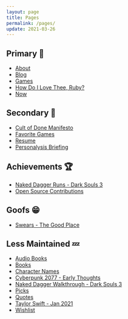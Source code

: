```yaml
---
layout: page
title: Pages
permalink: /pages/
update: 2021-03-26
---
```


## Primary :100:

* [About][about]
* [Blog][blog]
* [Games][games]
* [How Do I Love Thee, Ruby?][ruby]
* [Now][now]

## Secondary :dizzy:

* [Cult of Done Manifesto][cult of done]
* [Favorite Games][favorite games]
* [Resume][resume]
* [Personalysis Briefing][personalysis]

## Achievements :trophy:

* [Naked Dagger Runs - Dark Souls 3][naked dagger]
* [Open Source Contributions][resume opensource]

## Goofs :grin:

* [Swears - The Good Place][swears]

## Less Maintained :zzz:

* [Audio Books][audio books]
* [Books][books]
* [Character Names][character names]
* [Cyberpunk 2077 - Early Thoughts][cyberpunk 2077]
* [Naked Dagger Walkthrough - Dark Souls 3][naked dagger walkthrough]
* [Picks][picks]
* [Quotes][quotes]
* [Taylor Swift - Jan 2021][taylor swift]
* [Wishlist][wishlist]


[about]: /about/
[audio books]: /audio-books/
[blog]: /
[books]: /books/
[character names]: /character-names/
[cult of done]: /cult-of-done/
[cyberpunk 2077]: /cyberpunk-2077/
[favorite games]: /favorite-games/
[games]: /games/
[naked dagger]: /naked-dagger/
[naked dagger walkthrough]: /naked-dagger-walkthrough-dark-souls-3/
[now]: /now/
[personalysis]: /personalysis/
[picks]: /picks/
[quotes]: /quotes/
[resume]: /resume/
[resume opensource]: /resume/#open-source-contributions-octocat
[ruby]: /ruby/
[swears]: /swears/
[taylor swift]: /taylor-swift/
[wishlist]: /wishlist/
